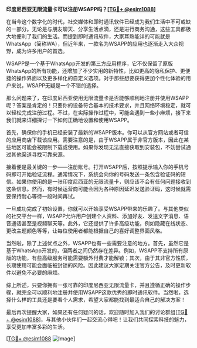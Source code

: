 **印度尼西亚无限流量卡可以注册WSAPP吗？[[TG💪+ @esim1088](https://t.me/s/esim1088)]**

在当今这个数字化的时代，社交媒体和即时通讯软件已经成为我们生活中不可或缺的一部分。无论是与朋友聊天、分享生活点滴，还是进行商务沟通，这些工具都极大地便利了我们的生活。而提到即时通讯软件，大家耳熟能详的可能就是WhatsApp（简称WA），但近年来，一款名为WSAPP的应用也逐渐走入大众视野，成为许多用户的首选。

WSAPP是一个基于WhatsApp开发的第三方应用程序，它不仅保留了原版WhatsApp的所有功能，还增加了不少实用的新特性，比如更高的隐私保护、更便捷的操作界面以及更多样化的自定义选项。对于那些想要获得更加个性化体验的用户来说，WSAPP无疑是一个不错的选择。

那么问题来了，在印度尼西亚使用无限流量卡是否能够顺利地注册并使用WSAPP呢？答案是肯定的！只要你的设备符合基本的技术要求，并且网络环境稳定，就可以轻松完成注册过程。不过，在实际操作过程中，可能会遇到一些小麻烦，接下来我们就来详细探讨一下如何正确地设置和使用WSAPP。

首先，确保你的手机已经安装了最新的WSAPP版本。你可以从官方网站或者可信的应用商店下载该应用。需要注意的是，由于WSAPP属于非官方版本，因此在某些地区可能会被限制下载或使用。如果你发现无法直接获取到安装包，不妨尝试通过其他渠道寻找可靠来源。

接着便是最关键的一步——注册账号。打开WSAPP后，按照提示输入你的手机号码即可开始验证流程。通常情况下，系统会向你的号码发送一条包含验证码的短信。如果你使用的是一张印度尼西亚的无限流量卡，则应该不会有任何问题接收到这条信息。然而，有时候运营商可能会因为各种原因延迟发送验证码，这时候就需要保持耐心等待一段时间再试。

一旦成功完成了初始设置，你就可以开始享受WSAPP带来的乐趣了。与其他类似的社交平台一样，WSAPP允许用户创建个人资料、添加好友、发送文字消息、语音通话甚至是视频聊天等。此外，它还提供了许多高级功能，例如隐藏在线状态、更改主题颜色等等，让每位使用者都能根据自己的喜好调整界面风格。

当然啦，除了上述优点之外，WSAPP也有一些需要注意的地方。首先，虽然它是基于WhatsApp开发的，但两者之间仍然存在差异。例如，WSAPP不支持所有原版的功能，有些高级服务可能需要额外付费才能解锁；其次，由于其非官方性质，长期使用可能会面临被封锁的风险。因此建议大家定期关注官方公告，及时更新软件以避免不必要的麻烦。

综上所述，只要你拥有一张可靠的印度尼西亚无限流量卡，并且遵循正确的操作步骤，就完全可以顺利地注册并使用WSAPP这款优秀的即时通讯软件。当然啦，选择什么样的工具还是要看个人需求，希望大家都能找到最适合自己的解决方案！

最后再次提醒大家，如果还有任何疑问的话，欢迎随时加入我们的讨论群组[[TG💪+ @esim1088](https://t.me/s/esim1088)]，与其他小伙伴们一起交流心得吧！让我们共同探索科技的魅力，享受更加丰富多彩的生活。

[[TG💪+ @esim1088](https://t.me/s/esim1088) ![Image](https://i.postimg.cc/4NQfJmqS/Snipaste-2025-05-13-00-14-12.png)]